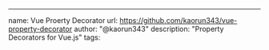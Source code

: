 ---
name: Vue Proerty Decorator
url: https://github.com/kaorun343/vue-property-decorator
author: "@kaorun343"
description: "Property Decorators for Vue.js"
tags: